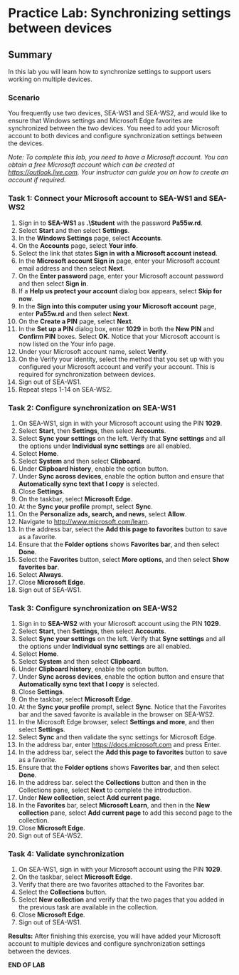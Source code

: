 # Practice Lab: Synchronizing settings between devices

## Summary

In this lab you will learn how to synchronize settings to support users working on multiple devices.

### Scenario

You frequently use two devices, SEA-WS1 and SEA-WS2, and would like to ensure that Windows settings and Microsoft Edge favorites are synchronized between the two devices. You need to add your Microsoft account to both devices and configure synchronization settings between the devices.

*Note: To complete this lab, you need to have a Microsoft account. You can obtain a free Microsoft account which can be created at https://outlook.live.com. Your instructor can guide you on how to create an account if required.*

### Task 1: Connect your Microsoft account to SEA-WS1 and SEA-WS2

1.  Sign in to **SEA-WS1** as **.\Student** with the password **Pa55w.rd**.
2.  Select **Start** and then select **Settings**.
3.  In the **Windows Settings** page, select **Accounts**.
4.  On the **Accounts** page, select **Your info**. 
5.  Select the link that states **Sign in with a Microsoft account instead**.
6.  In the **Microsoft account Sign in** page, enter your Microsoft account email address and then select **Next**.
7.  On the **Enter password** page, enter your Microsoft account password and then select **Sign in**.
8.  If a **Help us protect your account** dialog box appears, select **Skip for now**.
9.  In the **Sign into this computer using your Microsoft account** page, enter **Pa55w.rd** and then select **Next**.
10.  On the **Create a PIN** page, select **Next**.
11.  In the **Set up a PIN** dialog box, enter **1029** in both the **New PIN** and **Confirm PIN** boxes. Select **OK**. Notice that your Microsoft account is now listed on the Your info page.
12.  Under your Microsoft account name, select **Verify**.
13.  On the Verify your identity, select the method that you set up with you configured your Microsoft account and verify your account. This is required for synchronization between devices.
14.  Sign out of SEA-WS1.
15.  Repeat steps 1-14 on SEA-WS2.

### Task 2: Configure synchronization on SEA-WS1

1.  On SEA-WS1, sign in with your Microsoft account using the PIN **1029**.
2.  Select **Start**, then **Settings**, then select **Accounts**.
3.  Select **Sync your settings** on the left. Verify that **Sync settings** and all the options under **Individual sync settings** are all enabled.
4.  Select **Home**.
5.  Select **System** and then select **Clipboard**.
6.  Under **Clipboard history**, enable the option button.
7.  Under **Sync across devices**, enable the option button and ensure that **Automatically sync text that I copy** is selected.
8.  Close **Settings**.
9.  On the taskbar, select **Microsoft Edge**.
10.  At the **Sync your profile** prompt, select **Sync**.
11.  On the **Personalize ads, search, and news**, select **Allow**.
12.  Navigate to <http://www.microsoft.com/learn>.
13.  In the address bar, select the **Add this page to favorites** button to save as a favorite.
14.  Ensure that the **Folder options** shows **Favorites bar**, and then select **Done**.
15.  Select the  **Favorites** button, select **More options**, and then select **Show favorites bar**. 
16.  Select **Always**.
17.  Close **Microsoft Edge**.
18.  Sign out of SEA-WS1. 

### Task 3: Configure synchronization on SEA-WS2

1.  Sign in to **SEA-WS2** with your Microsoft account using the PIN **1029**.
2.  Select **Start**, then **Settings**, then select **Accounts**.
3.  Select **Sync your settings** on the left. Verify that **Sync settings** and all the options under **Individual sync settings** are all enabled.
4.  Select **Home**.
5.  Select **System** and then select **Clipboard**.
6.  Under **Clipboard history**, enable the option button.
7.  Under **Sync across devices**, enable the option button and ensure that **Automatically sync text that I copy** is selected.
8.  Close **Settings**.
9.  On the taskbar, select **Microsoft Edge**.
10.  At the **Sync your profile** prompt, select **Sync**. Notice that the Favorites bar and the saved favorite is available in the browser on SEA-WS2.
11.  In the Microsoft Edge browser, select **Settings and more**, and then select **Settings**.
12.  Select **Sync** and then validate the sync settings for Microsoft Edge.
13.  In the address bar, enter https://docs.microsoft.com and press Enter.
14.  In the address bar, select the **Add this page to favorites** button to save as a favorite.
15.  Ensure that the **Folder options** shows **Favorites bar**, and then select **Done**.
16.  In the address bar. select the **Collections** button and then in the Collections pane, select **Next** to complete the introduction.
17.  Under **New collection**, select **Add current page**.
18.  In the **Favorites** bar, select **Microsoft Learn**, and then in the **New collection** pane, select **Add current page** to add this second page to the collection.
19.  Close **Microsoft Edge**.
20.  Sign out of SEA-WS2. 

### Task 4: Validate synchronization

1.  On SEA-WS1, sign in with your Microsoft account using the PIN **1029**.
2.  On the taskbar, select **Microsoft Edge**.
3.  Verify that there are two favorites attached to the Favorites bar.
4.  Select the **Collections** button.
5.  Select **New collection** and verify that the two pages that you added in the previous task are available in the collection.
6.  Close **Microsoft Edge**.
7.  Sign out of SEA-WS1. 

**Results:** After finishing this exercise, you will have added your Microsoft account to multiple devices and configure synchronization settings between the devices.

**END OF LAB**
